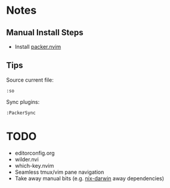 # Notes

## Manual Install Steps

+ Install [packer.nvim](https://github.com/wbthomason/packer.nvim)

## Tips

Source current file:
```
:so
```

Sync plugins:
```
:PackerSync
```

# TODO

+ editorconfig.org
+ wilder.nvi
+ which-key.nvim
+ Seamless tmux/vim pane navigation
+ Take away manual bits (e.g. [nix-darwin](https://github.com/LnL7/nix-darwin) away dependencies)

